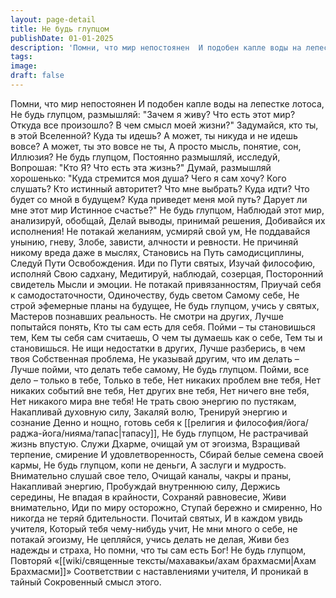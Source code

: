 ```yaml
---
layout: page-detail
title: Не будь глупцом
publishDate: 01-01-2025
description: 'Помни, что мир непостоянен  И подобен капле воды на лепестке лотоса,  Не будь глупцом, размышляй:  "Зачем я живу? Что есть этот мир? Откуда все произошло? В чем смысл моей жизни?"  Задумайся, кто ты, в этой Вселенной? Куда ты идешь? А может, ты никуда и не идешь вовсе?'
tags:
image:
draft: false
---
```

Помни, что мир непостоянен  И подобен капле воды на лепестке лотоса,  Не будь глупцом, размышляй:  "Зачем я живу? Что есть этот мир? Откуда все произошло? В чем смысл моей жизни?"  Задумайся, кто ты, в этой Вселенной? Куда ты идешь? А может, ты никуда и не идешь вовсе? А может, ты это вовсе не ты,  А просто мысль, понятие, сон,  Иллюзия?  Не будь глупцом,  Постоянно размышляй, исследуй,  Вопрошая: "Кто Я?  Что есть эта жизнь?"  Думай, размышляй хорошенько:  "Куда стремится моя душа?  Чего я сам хочу? Кого слушать? Кто истинный авторитет? Что мне выбрать? Куда идти?  Что будет со мной в будущем? Куда приведет меня мой путь? Дарует ли мне этот мир  Истинное счастье?"  Не будь глупцом,  Наблюдай этот мир, анализируй, обобщай,  Делай выводы, принимай решения,  Добивайся их исполнения!  Не потакай желаниям, усмиряй свой ум, Не поддавайся унынию, гневу,  Злобе, зависти, алчности и ревности. Не причиняй никому вреда даже в мыслях,  Становись на Путь самодисциплины,  Следуй Пути Освобождения.  Иди по Пути святых,  Изучай философию, исполняй  Свою садхану,  Медитируй, наблюдай, созерцая,  Посторонний свидетель  Мысли и эмоции.  Не потакай привязанностям,  Приучай себя к самодостаточности,  Одиночеству, будь светом  Самому себе,  Не строй эфемерные планы на будущее,  Не будь глупцом, учись у святых,  Мастеров познавших реальность.  Не смотри на других,  Лучше попытайся понять, Кто ты сам есть для себя.  Пойми – ты становишься тем,  Кем ты себя сам считаешь,  О чем ты думаешь как о себе,  Тем ты и становишься.  Не ищи недостатки в других,  Лучше разберись, в чем твоя  Собственная проблема,  Не указывай другим, что им делать –  Лучше пойми, что делать тебе самому,  Не будь глупцом.  Пойми, все дело – только в тебе,  Только в тебе,  Нет никаких проблем вне тебя,  Нет никаких событий вне тебя,  Нет других вне тебя,  Нет ничего вне тебя,  Нет никакого мира вне тебя!  Не трать свою энергию по пустякам,  Накапливай духовную силу,  Закаляй волю,  Тренируй энергию и сознание  Денно и нощно, готовь себя к [[религия и философия/йога/раджа-йога/нияма/тапас|тапасу]],  Не будь глупцом,  Не растрачивай жизнь впустую.  Служи Дхарме, очищай ум от эгоизма,  Взращивай терпение, смирение  И удовлетворенность, Сбирай белые семена своей кармы,  Не будь глупцом, копи не деньги,  А заслуги и мудрость.  Внимательно слушай свое тело,  Очищай каналы, чакры и праны,  Накапливай энергию,  Пробуждай внутреннюю силу,  Держись середины,  Не впадая в крайности,  Сохраняй равновесие,  Живи внимательно,  Иди по миру осторожно,  Ступай бережно и смиренно,  Но никогда не теряй бдительности.  Почитай святых,  И в каждом увидь учителя,  Который тебя чему-нибудь учит,  Не мни много о себе, не потакай эгоизму,  Не цепляйся, учись делать не делая,  Живи без надежды и страха,  Но помни, что ты сам есть Бог!  Не будь глупцом,  Повторяй «[[wiki/священные тексты/махавакьи/ахам брахмасми|Ахам Брахмасми]]»  Соответствии с наставлениями учителя,  И проникай в тайный  Сокровенный смысл этого.